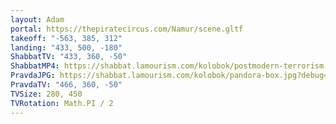 ```yaml
---
layout: Adam
portal: https://thepiratecircus.com/Namur/scene.gltf
takeoff: "-563, 385, 312"
landing: "433, 500, -180"
ShabbatTV: "433, 360, -50"
ShabbatMP4: https://shabbat.lamourism.com/kolobok/postmodern-terrorism.mp4?debug=%F0%9F%87%A7%F0%9F%87%AA
PravdaJPG: https://shabbat.lamourism.com/kolobok/pandora-box.jpg?debug=%F0%9F%87%A7%F0%9F%87%AA
PravdaTV: "466, 360, -50"
TVSize: 280, 450
TVRotation: Math.PI / 2
---
```


